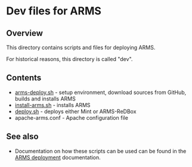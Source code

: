 # Dev files for ARMS

## Overview

This directory contains scripts and files for deploying ARMS.

For historical reasons, this directory is called "dev".

## Contents

- [arms-deploy.sh](arms-deploy.md) - setup environment, download sources from GitHub, builds and installs ARMS
- [install-arms.sh](install-arms.md) - installs ARMS
- [deploy.sh](deploy.md) - deploys either Mint or ARMS-ReDBox
- apache-arms.conf - Apache configuration file

## See also

- Documentation on how these scripts can be used can be found in the
  [ARMS deployment](../../doc/deployment.md) documentation.
